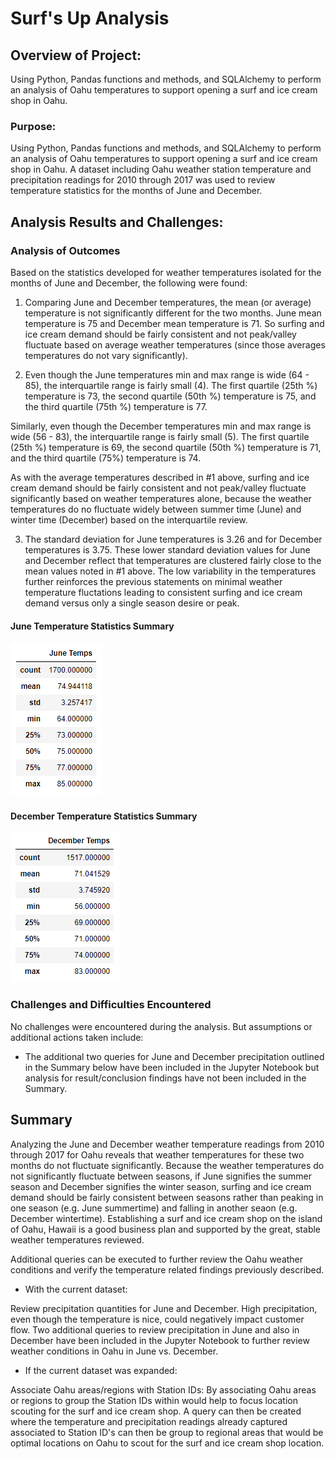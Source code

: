 # Surf's Up Analysis

## Overview of Project:

Using Python, Pandas functions and methods, and SQLAlchemy to perform an analysis of Oahu temperatures to support opening a surf and ice cream shop in Oahu.  

### Purpose:

Using Python, Pandas functions and methods, and SQLAlchemy to perform an analysis of Oahu temperatures to support opening a surf and ice cream shop in Oahu.  A dataset including Oahu weather station temperature and precipitation readings for 2010 through 2017 was used to review temperature statistics for the months of June and December.

## Analysis Results and Challenges:

### Analysis of Outcomes 
Based on the statistics developed for weather temperatures isolated for the months of June and December, the following were found:

1. Comparing June and December temperatures, the mean (or average) temperature is not significantly different for the two months.  June mean temperature is 75 and December mean temperature is 71.  So surfing and ice cream demand should be fairly consistent and not peak/valley fluctuate based on average weather temperatures (since those averages temperatures do not vary significantly).

2. Even though the June temperatures min and max range is wide (64 - 85), the interquartile range is fairly small (4).  The first quartile (25th %) temperature is 73, the second quartile (50th %) temperature is 75, and the third quartile (75th %) temperature is 77.  

Similarly, even though the December temperatures min and max range is wide (56 - 83), the interquartile range is fairly small (5).  The first quartile (25th %) temperature is 69, the second quartile (50th %) temperature is 71, and the third quartile (75%) temperature is 74.  

As with the average temperatures described in #1 above, surfing and ice cream demand should be fairly consistent and not peak/valley fluctuate significantly based on weather temperatures alone, because the weather temperatures do no fluctuate widely between summer time (June) and winter time (December) based on the interquartile review.

3. The standard deviation for June temperatures is 3.26 and for December temperatures is 3.75.  These lower standard deviation values for June and December reflect that temperatures are clustered fairly close to the mean values noted in #1 above.  The low variability in the temperatures further reinforces the previous statements on minimal weather temperature fluctations leading to consistent surfing and ice cream demand versus only a single season desire or peak.

#### June Temperature Statistics Summary
![](images/June_Temps.png)
    

#### December Temperature Statistics Summary
![](images/Dec_Temps.png)


### Challenges and Difficulties Encountered

No challenges were encountered during the analysis. But assumptions or additional actions taken include:

* The additional two queries for June and December precipitation outlined in the Summary below have been included in the Jupyter Notebook but analysis for result/conclusion findings have not been included in the Summary.

## Summary

Analyzing the June and December weather temperature readings from 2010 through 2017 for Oahu reveals that weather temperatures for these two months do not fluctuate significantly.  Because the weather temperatures do not significantly fluctuate between seasons, if June signifies the summer season and December signifies the winter season, surfing and ice cream demand should be fairly consistent between seasons rather than peaking in one season (e.g. June summertime) and falling in another seaon (e.g. December wintertime).  Establishing a surf and ice cream shop on the island of Oahu, Hawaii is a good business plan and supported by the great, stable weather temperatures reviewed.

Additional queries can be executed to further review the Oahu weather conditions and verify the temperature related findings previously described.

* With the current dataset:
 
Review precipitation quantities for June and December.  High precipitation, even though the temperature is nice, could negatively impact customer flow.  Two additional queries to review precipitation in June and also in December have been included in the Jupyter Notebook to further review weather conditions in Oahu in June vs. December.

* If the current dataset was expanded:

Associate Oahu areas/regions with Station IDs:  By associating Oahu areas or regions to group the Station IDs within would help to focus location scouting for the surf and ice cream shop.  A query can then be created where the temperature and precipitation readings already captured associated to Station ID's can then be group to regional areas that would be optimal locations on Oahu to scout for the surf and ice cream shop location.
